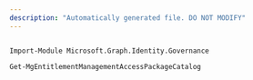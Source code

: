 ```yaml
---
description: "Automatically generated file. DO NOT MODIFY"
---
```


```powershellv1

Import-Module Microsoft.Graph.Identity.Governance

Get-MgEntitlementManagementAccessPackageCatalog

```